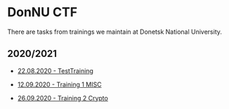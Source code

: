# DonNU CTF

There are tasks from trainings we maintain at Donetsk National University.

## 2020/2021

* [22.08.2020 - TestTraining](./2020_2021/TestTraining)

* [12.09.2020 - Training 1 MISC](./2020_2021/Training_1)

* [26.09.2020 - Training 2 Crypto](./2020_2021/Training_2)


